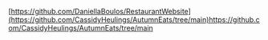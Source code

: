 [https://github.com/DaniellaBoulos/RestaurantWebsite](https://github.com/CassidyHeulings/AutumnEats/tree/main)https://github.com/CassidyHeulings/AutumnEats/tree/main
